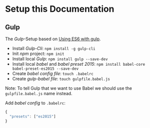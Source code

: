 # Setup this Documentation

## Gulp

The *Gulp*-Setup based on [Using ES6 with gulp](https://markgoodyear.com/2015/06/using-es6-with-gulp/).

* Install *Gulp-Cli*: `npm install -g gulp-cli`
* Init *npm* project: `npm init`
* Install local *Gulp*: `npm install gulp --save-dev`
* Install local *babel* and *babel preset 2015*: `npm install babel-core babel-preset-es2015 --save-dev`
* Create *babel config file*: `touch .babelrc`
* Create *gulp-babel file*: `touch gulpfile.babel.js` 

Note: To tell Gulp that we want to use Babel we should use the `gulpfile.babel.js` name instead.

Add *babel config* to `.babelrc`:
```javascript
{
  "presets": ["es2015"]
}
```
